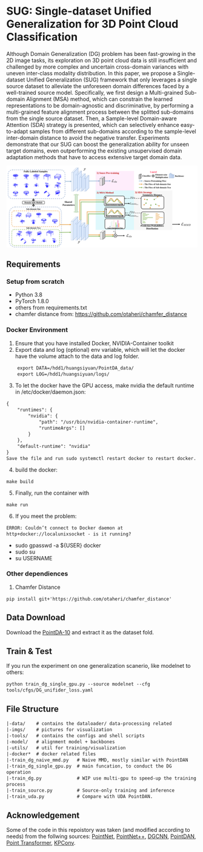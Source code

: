 # SUG: Single-dataset Unified Generalization for 3D Point Cloud Classification

Although Domain Generalization (DG) problem has been fast-growing in the 2D image tasks, its exploration on 3D point cloud data is still insufficient and challenged by more complex and uncertain cross-domain variances with uneven inter-class modality distribution. In this paper, we propose a Single-dataset Unified Generalization (SUG) framework that only leverages a single source dataset to alleviate the unforeseen domain differences faced by a well-trained source model. Specifically, we first design a Multi-grained Sub-domain Alignment (MSA) method, which can constrain the learned representations to be domain-agnostic and discriminative, by performing a multi-grained feature alignment process between the splitted sub-domains from the single source dataset. Then, a Sample-level Domain-aware Attention (SDA) strategy is presented, which can selectively enhance easy-to-adapt samples from different sub-domains according to the sample-level inter-domain distance to avoid the negative transfer. Experiments demonstrate that our SUG can boost the generalization ability for unseen target domains, even outperforming the existing unsupervised domain adaptation methods that have to access extensive target domain data.

![framework](imgs/iclr23_framework.png)


## Requirements

### Setup from scratch
- Python 3.8
- PyTorch 1.8.0
- others from requirements.txt
- chamfer distance from: https://github.com/otaheri/chamfer_distance

### Docker Environment
1. Ensure that you have installed Docker, NVIDIA-Container toolkit
2. Export data and log (optional) env variable, which will let the docker have the volume attach to the data and log folder.

```
    export DATA=/hdd1/huangsiyuan/PointDA_data/
    export LOG=/hdd1/huangsiyuan/logs/
```
3. To let the docker have the GPU access, make nvidia the default runtime in /etc/docker/daemon.json:
```
{
    "runtimes": {
        "nvidia": {
            "path": "/usr/bin/nvidia-container-runtime",
            "runtimeArgs": []
        } 
    },
    "default-runtime": "nvidia" 
}
Save the file and run sudo systemctl restart docker to restart docker.
```
4. build the docker:

```
make build
```

5. Finally, run the container with
```
make run
```

6. If you meet the problem:
```
ERROR: Couldn’t connect to Docker daemon at http+docker://localunixsocket - is it running?
```
- sudo gpasswd -a ${USER} docker
- sudo su
- su USERNAME

### Other dependiences

1. Chamfer Distance

```shell
pip install git+'https://github.com/otaheri/chamfer_distance'
```

## Data Download
Download the [PointDA-10](https://drive.google.com/file/d/1-LfJWL5geF9h0Z2QpdTL0n4lShy8wy2J/view?usp=sharing) and extract it as the dataset fold. 

## Train & Test
If you run the experiment on one generalization scanerio, like modelnet to others:
```
python train_dg_single_gpu.py --source modelnet --cfg tools/cfgs/DG_unifider_loss.yaml
```

## File Structure

```shell
|-data/    # contains the dataloader/ data-processing related
|-imgs/    # pictures for visualization
|-tools/   # contains the configs and shell scripts
|-model/   # alignment model + backbones
|-utils/   # util for training/visualization
|-docker*  # docker related files
|-train_dg_naive_mmd.py   # Naive MMD, mostly similar with PointDAN
|-train_dg_single_gpu.py  # main funcation, to conduct the DG operation
|-train_dg.py             # WIP use multi-gpu to speed-up the training process
|-train_source.py         # Source-only training and inference
|-train_uda.py            # Compare with UDA PointDAN.
```

## Acknowledgement
Some of the code in this repoistory was taken (and modified according to needs) from the follwing sources: [PointNet](https://github.com/charlesq34/pointnet), [PointNet++](https://github.com/charlesq34/pointnet2), [DGCNN](https://github.com/canqin001/PointDAN), [PointDAN](https://github.com/canqin001/PointDAN), [Point Transformer](https://github.com/qq456cvb/Point-Transformers), [KPConv](https://github.com/HuguesTHOMAS/KPConv-PyTorch).
